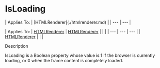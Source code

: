 



<h1 class="heading"><span class="name">IsLoading</span></h1>
| Applies To: | [HTMLRenderer](./htmlrenderer.md) |
| --- | ---  |

| Applies To: | [HTMLRenderer](./htmlrenderer.md) | [HTMLRenderer](./htmlrenderer.md) |  |  |
| --- | --- | ---  |
| [HTMLRenderer](./htmlrenderer.md) |  |  |



Description


IsLoading is a Boolean property whose value is 1 if the browser is currently loading, or 0 when the frame content is completely loaded.



